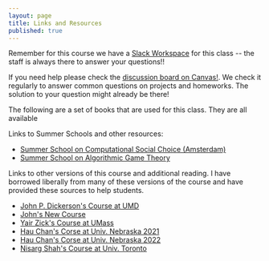 ```yaml
---
layout: page
title: Links and Resources
published: true
---
```


Remember for this course we have a [Slack Workspace](2022tulanemultiagent.slack.com) for this class -- the staff is always there to answer your questions!!

If you need help please check the [discussion board on Canvas!](https://tulane.instructure.com/). We check it regularly to answer common questions on projects and homeworks.  The solution to your question might already be there!

The following are a set of books that are used for this class. They are all available  

Links to Summer Schools and other resources:
  * [Summer School on Computational Social Choice (Amsterdam)](https://events.illc.uva.nl/comsoc-school-2023/)
  * [Summer School on Algorithmic Game Theory](https://www.cs.cityu.edu.hk/~gtsc/)

Links to other versions of this course and additional reading.  I have borrowed liberally from many of these versions of the course and have provided these sources to help students.
  * [John P. Dickerson's Course at UMD](https://marketdesign.github.io/)
  * [John's New Course](https://mech-design.github.io/)
  * [Yair Zick's Course at UMass](https://people.umass.edu/yzick/COMPSCI590Tfall2020.html)
  * [Hau Chan's Corse at Univ. Nebraska 2021](https://sites.google.com/view/unlcscecgtspring21/home)
  * [Hau Chan's Corse at Univ. Nebraska 2022](https://sites.google.com/view/unlcscecgtspring22/home)
  * [Nisarg Shah's Course at Univ. Toronto](https://www.cs.toronto.edu/~nisarg/teaching/2556s21/)
